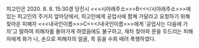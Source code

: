 피고인은 2020. 8. 8. 15:30경 당진시 <<<시아래주소>>>B<<</시아래주소>>>에 있는 피고인의 주거지 앞마당에서, 피고인에게 공업사에 함께 가달라고 요청하기 위해 찾아온 피해자 <<<내국인이름>>>C<<</내국인이름>>>에게 ‘공업사는 다음에 가자'고 말하여 피해자를 돌아가게 하였음에도 불구하고, 재차 찾아와 문을 두드리는 피해자에게 화가 나, 손으로 피해자의 얼굴, 목 등을 수회 때려 폭행하였다.